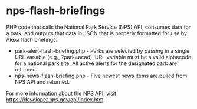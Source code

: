 # nps-flash-briefings
PHP code that calls the National Park Service (NPS) API, consumes data for a park, and outputs that data in JSON that is properly formatted for use by Alexa flash briefings. 
* park-alert-flash-briefing.php - Parks are selected by passing in a single URL variable (e.g., ?park=acad). URL variable must be a valid alphacode for a national park site. All active alerts for the designated park are returned.
* nps-news-flash-briefing.php - Five newest news items are pulled from NPS API and returned.

For more information about the NPS API, visit https://developer.nps.gov/api/index.htm.
